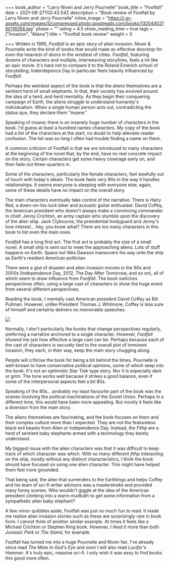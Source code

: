 +++
book_author = "Larry Niven and Jerry Pournelle"
book_title = "Footfall"
date = 2021-08-27T02:42:54Z
description = "Book review of Footfall by Larry Niven and Jerry Pournelle"
inline_image = "https://i.gr-assets.com/images/S/compressed.photo.goodreads.com/books/1320440216l/116356.jpg"
phase = ""
rating = 4.5
show_reading_time = true
tags = ["Invasion", "Aliens"]
title = "Footfall book review"
weight = 0

+++
Written in 1985, _Footfall_ is an epic story of alien invasion. Niven & Pournelle write the kind of books that would make an effective doorstop for even the heaviest of doors in the windiest of cities. _Footfall,_ featuring dozens of characters and multiple, interweaving storylines, feels a lot like an epic movie. It's hard not to compare it to the Roland Emerich school of storytelling; Indendepence Day in particular feels heavily influenced by _Footfall_.

<!-- more -->

Perhaps the weirdest aspect of the book is that the aliens themselves are a sentient herd of small elephants. In that, their society has evolved around the idea of a herd, and herd mentality. As they begin their conquering campaign of Earth, the aliens struggle to understand humanity's individualism. When a single human person acts out, contradicting the status quo, they declare them "insane."

Speaking of insane; there is an insanely huge number of characters in the book. I'd guess at least a hundred names characters. My copy of the book had a list of the characters at the start, no doubt to help alleviate reader confusion. The list was so long I often had trouble finding a name on there.

A common criticism of Footfall is that we are introduced to many characters at the beginning of the novel that, by the end, have no real concrete impact on the story. Certain characters get some heavy coverage early on, and then fade out three-quarters in.

Some of the characters, particularly the female characters, feel woefully out of touch with today's ideals. The book feels very 80s in the way it handles relationships. It seems everyone is sleeping with everyone else; again, some of these details have no impact on the overall story.

The main characters eventually take control of the narrative. There is Hairy Red, a down-on-his-luck biker and acoustic guitar enthusiast. David Coffey, the American president who doesn't always make a convincing commander in chief. Jenny Crichton, an army captain who stumble upon the discovery of the alien ship. Jack Clybourne, the presidential bodyguard and Jenny's love interest... hey, you know what? There are too many characters in this book to list even the main ones.

_Footfall_ has a long first act. The first act is probably the size of a small novel. A small ship is sent out to meet the approaching aliens. Lots of stuff happens on Earth. Space nut Wes Dawson maneuvers his way onto the ship as Earth's resident American politician.

There were a glut of disaster and alien invasion movies in the 90s and 2000s (Independence Day, 2012, The Day After Tomorrow, and so on), all of which seem to draw influence from _Footfall_. The book switches perspectives often, using a large cast of characters to show the huge event from several different perspectives.

Reading the book, I mentally cast American president David Coffey as Bill Pullman. However, unlike President Thomas J. Whitmore, Coffey is less sure of himself and certainly delivers no memorable speeches.

![](https://www.rev.com/blog/wp-content/uploads/2019/07/Independence-Day-Movie-Speech-Transcript-e1562875057562.jpg)

Normally, I don't particularly like books that change perspectives regularly, preferring a narrative anchored to a single character. However, _Footfall_ showed me just how effective a large cast can be. Perhaps because each of the cast of characters is securely tied to the overall plot of imminent invasion, they each, in their way, keep the main story chugging along.

People will criticise the book for being a bit behind the times. Pournelle is well-known to have conservative political opinions, some of which seep into the book. It's not an optimistic Star Trek type story. Nor it is especially dark or grim. The tone works well because it strikes a good balance, even if some of the interpersonal aspects feel a bit 80s.

Speaking of the 80s... probably my least favourite part of the book was the scenes involving the political machinations of the Soviet Union. Perhaps in a different time, this would have been more appealing. But mostly it feels like a diversion from the main story.

The aliens themselves are fascinating, and the book focuses on them and their complex culture more than I expected. They are not the featureless black evil beasts from Alien or Independence Day. Instead, the _Fithp_ are a herd of sentient baby elephants armed with a technology they barely understand.

My biggest issue with the alien characters was that it was difficult to keep track of which character was which. With so many different _fithp_ interacting on the ship, mostly without any distinct characteristics, I think the book should have focused on using one alien character. This might have helped them feel more grounded.

That being said, the alien that surrenders to the Earthlings and helps Coffey and his team of sci-fi writer advisors was a masterstroke and provided many funny scenes. Who wouldn't giggle at the idea of the American president climbing into a warm mudbath to get some information from a sympathetic alien baby elephant?

A few minor quibbles aside, Footfall was just so much fun to read. It made me realise alien invasion stories such as these are surprisingly rare in book form. I cannot think of another similar example. At times it feels like a Michael Crichton or Stephen King book. However, I liked it more than both _Jurassic Park_ or _The Stand_, for example.

Footfall has turned me into a huge Pournelle and Niven fan. I've already since read _The Mote In God's Eye_ and soon I will also read _Lucifer's Hammer_. It's truly epic, massive sci-fi. I only wish it was easy to find books this good more often.